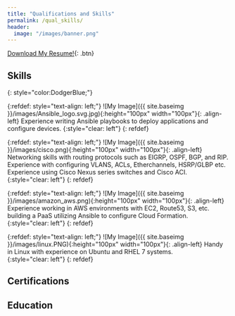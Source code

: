 ```yaml
---
title: "Qualifications and Skills"
permalink: /qual_skills/
header:
  image: "/images/banner.png"
---
```


[Download My Resume!](/assets/Joshua_Tracy_Resume.pdf){: .btn}

## Skills
{: style="color:DodgerBlue;"}

{:refdef: style="text-align: left;"}
![My Image]({{ site.baseimg }}/images/Ansible_logo.svg.jpg){:height="100px" width="100px"}{: .align-left} Experience writing Ansible playbooks to deploy applications and configure devices.
{:style="clear: left"}
{: refdef}


{:refdef: style="text-align: left;"}
![My Image]({{ site.baseimg }}/images/cisco.png){:height="100px" width="100px"}{: .align-left} Networking skills with routing protocols such as EIGRP, OSPF, BGP, and RIP. Experience with configuring VLANS, ACLs, Etherchannels, HSRP/GLBP etc. Experience using Cisco Nexus series switches and Cisco ACI. 
{:style="clear: left"}
{: refdef}

{:refdef: style="text-align: left;"}
![My Image]({{ site.baseimg }}/images/amazon_aws.png){:height="100px" width="100px"}{: .align-left} Experience working in AWS environments with EC2, Route53, S3, etc. building a PaaS utilizing Ansible to configure Cloud Formation.  
{:style="clear: left"}
{: refdef}

{:refdef: style="text-align: left;"}
![My Image]({{ site.baseimg }}/images/linux.PNG){:height="100px" width="100px"}{: .align-left} Handy in Linux with experience on Ubuntu and RHEL 7 systems.   
{:style="clear: left"}
{: refdef}

## Certifications

## Education


